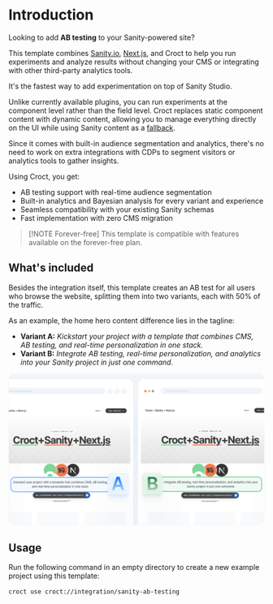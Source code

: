 # Introduction

Looking to add **AB testing** to your Sanity-powered site?

This template
combines [Sanity.io](https://www.sanity.io/?utm_source=croct), [Next.js](https://nextjs.org/?utm_source=croct), and
Croct to help you run experiments and analyze results without changing your CMS or integrating with other third-party
analytics tools.

It's the fastest way to add experimentation on top of Sanity Studio.

Unlike currently available plugins, you can run experiments at the component level rather than the field level. Croct
replaces static component content with dynamic content, allowing you to manage everything directly on the UI while using
Sanity content as a [fallback](https://docs.croct.com/reference/sdk/nextjs/content-rendering#fault-tolerance).

Since it comes with built-in audience segmentation and analytics, there's no need to work on extra integrations with
CDPs to segment visitors or analytics tools to gather insights.

Using Croct, you get:

* AB testing support with real-time audience segmentation
* Built-in analytics and Bayesian analysis for every variant and experience
* Seamless compatibility with your existing Sanity schemas
* Fast implementation with zero CMS migration

> [!NOTE Forever-free]
> This template is compatible with features available on the forever-free plan.

## What's included

Besides the integration itself, this template creates an AB test for all users who browse the website, splitting them
into two variants, each with 50% of the traffic.

As an example, the home hero content difference lies in the tagline:

* **Variant A:** _Kickstart your project with a template that combines CMS, AB testing, and real-time personalization in
  one stack._
* **Variant B:** _Integrate AB testing, real-time personalization, and analytics into your Sanity project in just one
  command._

![A split-screen comparison image showing two versions of the starter home page. The left side shows the variant A content, and the right side shows the variant B content.](./intro-illustration.png)

## Usage

Run the following command in an empty directory to create a new example project using this template:

```croct-cmd
croct use croct://integration/sanity-ab-testing
```
